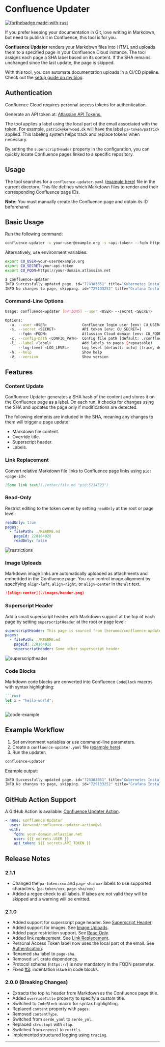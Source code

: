 # Confluence Updater

[![forthebadge made-with-rust](http://ForTheBadge.com/images/badges/made-with-rust.svg)](https://www.rust-lang.org/)

If you prefer keeping your documentation in Git, love writing in Markdown, but need to publish it in Confluence, this tool is for you.

**Confluence Updater** renders your Markdown files into HTML and uploads them to a specified page in your Confluence Cloud instance. The tool assigns each page a SHA label based on its content. If the SHA remains unchanged since the last update, the page is skipped.

With this tool, you can automate documentation uploads in a CI/CD pipeline. Check out the [setup guide on my blog](https://linuxblog.xyz/posts/confluence-updater/).

## Authentication
Confluence Cloud requires personal access tokens for authentication.

Generate an API token at: [Atlassian API Tokens.](https://id.atlassian.com/manage-profile/security/api-tokens)

The tool applies a label using the local part of the email associated with the token. For example, `patrick@kerwood.dk` will have the label `pa-token/patrick` applied. This labeling system helps track and replace tokens when necessary.

By setting the `superscriptHeader` property in the configuration, you can quickly locate Confluence pages linked to a specific repository.

## Usage
The tool searches for a `confluence-updater.yaml` ([example here](https://github.com/Kerwood/confluence-updater/blob/main/confluence-updater.yaml)) file in the current directory. This file defines which Markdown files to render and their corresponding Confluence page IDs.

**Note:** You must manually create the Confluence page and obtain its ID beforehand.

## Basic Usage
Run the following command:

```sh
confluence-updater -u your-user@example.org -s <api-token> --fqdn https://your-domain.atlassian.net
```

Alternatively, use environment variables:

```sh
export CU_USER=your-user@example.org
export CU_SECRET=your-api-token
export CU_FQDN=https://your-domain.atlassian.net
```

```sh
$ confluence-updater
INFO Successfully updated page. id="728383651" title="Kubernetes Install Guide" path="./kubernetes-install.md" sha="6b8b051c"
INFO No changes to page, skipping. id="729133252" title="Grafana Install Guide [v.61]" path="./grafana-install.md" sha="fa3d0cdd"
```

### Command-Line Options
```sh
Usage: confluence-updater [OPTIONS] --user <USER> --secret <SECRET>

Options:
  -u, --user <USER>                Confluence login user [env: CU_USER=]
  -s, --secret <SECRET>            API token [env: CU_SECRET=]
      --fqdn <FQDN>                Atlassian Cloud domain [env: CU_FQDN=]
  -c, --config-path <CONFIG_PATH>  Config file path [default: ./confluence-updater.yaml]
  -l, --label <label>              Add labels to pages (repeatable)
      --log-level <LOG_LEVEL>      Log level [default: info] [trace, debug, info, warn, error]
  -h, --help                       Show help
  -V, --version                    Show version
```

## Features
### Content Update
Confluence Updater generates a SHA hash of the content and stores it on the Confluence page as a label.
On each run, it checks for changes using the SHA and updates the page only if modifications are detected.

The following elements are included in the SHA, meaning any changes to them will trigger a page update:
- Markdown file content.
- Override title.
- Superscript header.
- Labels.

### Link Replacement
Convert relative Markdown file links to Confluence page links using `pid:<page-id>`:

```md
[Some link text](./other/file.md "pid:5234523")
```

### Read-Only
Restrict editing to the token owner by setting `readOnly` at the root or page level:

```yaml
readOnly: true
pages:
  - filePath: ./README.md
    pageId: 228184928
    readOnly: false
```

![restrictions](./images/restrictions.png)

### Image Uploads
Markdown image links are automatically uploaded as attachments and embedded in the Confluence page.
You can control image alignment by specifying `align-left`, `align-right`, or `align-center` in the `alt` text.

```md
![align-center](./images/bender.png)
```

### Superscript Header
Add a small superscript header with Markdown support at the top of each page by setting `superscriptHeader` at the root or page level:

```yaml
superscriptHeader: This page is sourced from [kerwood/confluence-updater](https://github.com/Kerwood/confluence-updater)
pages:
  - filePath: ./README.md
    pageId: 228184928
    superscriptHeader: Some other superscript header
```

![superscriptheader](./images/superscriptheader.png)
### Code Blocks
Markdown code blocks are converted into Confluence `CodeBlock` macros with syntax highlighting:

````md
```rust
let x = "hello-world";
```
````

![code-example](./images/code-example.png)

## Example Workflow

1. Set environment variables or use command-line parameters.
2. Create a `confluence-updater.yaml` file ([example here](https://github.com/Kerwood/confluence-updater/blob/main/confluence-updater.yaml)).
3. Run the updater:

```sh
confluence-updater
```

Example output:
```sh
INFO Successfully updated page. id="728383651" title="Kubernetes Install Guide" path="./kubernetes-install.md" sha="6b8b051c"
INFO No changes to page, skipping. id="729133252" title="Grafana Install Guide [v.61]" path="./grafana-install.md" sha="fa3d0cdd"
```

## GitHub Action Support

A GitHub Action is available: [Confluence Updater Action](https://github.com/Kerwood/confluence-updater-action).

```yaml
- name: Confluence Updater
  uses: kerwood/confluence-updater-action@v1
  with:
    fqdn: your-domain.atlassian.net
    user: ${{ secrets.USER }}
    api_token: ${{ secrets.API_TOKEN }}
```

## Release Notes

### 2.1.1
- Changed the `pa-token:xxx` and `page-sha:xxx` labels to use supported characters. (`pa-token/xxx`, `page-sha/xxx`)
- Added a regex check to all labels. If labes are not valid they will be skipped and a warning will be emitted.

### 2.1.0
- Added support for superscript page header. See [Superscript Header](#superscript-header)
- Added support for images. See [Image Uploads](#image-uploads).
- Added page restriction support. See [Read Only](#read-only).
- Added link replacement. See [Link Replacement](#link-replacement).
- Personal Access Token label now uses the local part of the email. See [Authentication](#authentication).
- Renamed `sha` label to `page-sha`.
- Removed `url` crate dependency.
- Protocol schema (`https://`) is now mandatory in the FQDN parameter.
- Fixed [#3](https://github.com/Kerwood/confluence-updater/issues/3): indentation issue in code blocks.

### 2.0.0 (Breaking Changes)
- Extracts the top `h1` header from Markdown as the Confluence page title.
- Added `overrideTitle` property to specify a custom title.
- Switched to `CodeBlock` macro for syntax highlighting.
- Replaced `content` property with `pages`.
- Removed `contentType`.
- Switched from `serde_yaml` to `serde_yml`.
- Replaced `structopt` with `clap`.
- Switched from `openssl` to `rusttls`.
- Implemented structured logging using `tracing`.

---
